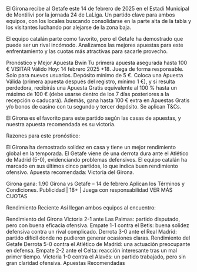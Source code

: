 El Girona recibe al Getafe este 14 de febrero de 2025 en el Estadi Municipal de Montilivi por la jornada 24 de LaLiga. Un partido clave para ambos equipos, con los locales buscando consolidarse en la parte alta de la tabla y los visitantes luchando por alejarse de la zona baja.

El equipo catalán parte como favorito, pero el Getafe ha demostrado que puede ser un rival incómodo. Analizamos las mejores apuestas para este enfrentamiento y las cuotas más atractivas para sacarle provecho.

Pronóstico y Mejor Apuesta
Bwin
Tu primera apuesta asegurada hasta 100 €
VISITAR
Válido Hoy: 14 febrero 2025
+18. Juega de forma responsable. Solo para nuevos usuarios. Depósito mínimo de 5 €. Coloca una Apuesta Válida (primera apuesta después del registro, mínimo 1 €), y si resulta perdedora, recibirás una Apuesta Gratis equivalente al 100 % hasta un máximo de 100 € (debe usarse dentro de los 7 días posteriores a la recepción o caducará). Además, gana hasta 100 € extra en Apuestas Gratis y/o bonos de casino con tu segundo y tercer depósito. Se aplican T&Cs.

El Girona es el favorito para este partido según las casas de apuestas, y nuestra apuesta recomendada es su victoria.

Razones para este pronóstico:

El Girona ha demostrado solidez en casa y tiene un mejor rendimiento global en la temporada.
El Getafe viene de una derrota dura ante el Atlético de Madrid (5-0), evidenciando problemas defensivos.
El equipo catalán ha marcado en sus últimos cinco partidos, lo que indica buen rendimiento ofensivo.
Apuesta recomendada: Victoria del Girona.

Girona gana: 1.90
Girona vs Getafe – 14 de febrero
Aplican los Términos y Condiciones. Publicidad | 18+ | Juega con responsabilidad
VER MÁS CUOTAS

Rendimiento Reciente
Así llegan ambos equipos al encuentro:

Rendimiento del Girona
Victoria 2-1 ante Las Palmas: partido disputado, pero con buena eficacia ofensiva.
Empate 1-1 contra el Betis: buena solidez defensiva contra un rival complicado.
Derrota 3-0 ante el Real Madrid: partido difícil donde no pudieron generar ocasiones claras.
Rendimiento del Getafe
Derrota 5-0 contra el Atlético de Madrid: una actuación preocupante en defensa.
Empate 2-2 ante el Celta: reacción interesante tras un mal primer tiempo.
Victoria 1-0 contra el Alavés: un partido trabajado, pero sin gran claridad ofensiva.
Apuestas Recomendadas
